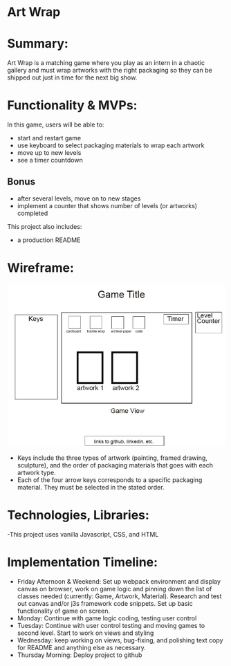 # Art Wrap

# Summary:

Art Wrap is a matching game where you play as an intern in a chaotic gallery and must wrap artworks with the right packaging so they can be shipped out just in time for the next big show.

# Functionality & MVPs:

In this game, users will be able to:
- start and restart game
- use keyboard to select packaging materials to wrap each artwork
- move up to new levels
- see a timer countdown

## Bonus
- after several levels, move on to new stages
- implement a counter that shows number of levels (or artworks) completed

This project also includes:
- a production README

# Wireframe:
![wireframe](./wireframe/wireframe.png)

- Keys include the three types of artwork (painting, framed drawing, sculpture), and the order of packaging materials that goes with each artwork type.
- Each of the four arrow keys corresponds to a specific packaging material. They must be selected in the stated order.

# Technologies, Libraries:
-This project uses vanilla Javascript, CSS, and HTML

# Implementation Timeline:
- Friday Afternoon & Weekend: Set up webpack environment and display canvas on browser, work on game logic and pinning down the list of classes needed (currently: Game, Artwork, Material). Research and test out canvas and/or j3s framework code snippets. Set up basic functionality of game on screen.
- Monday: Continue with game logic coding, testing user control
- Tuesday: Continue with user control testing and moving games to second level. Start to work on views and styling 
- Wednesday: keep working on views, bug-fixing, and polishing text copy for README and anything else as necessary.
- Thursday Morning: Deploy project to github

